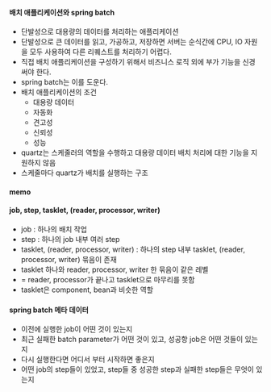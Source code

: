 #### 배치 애플리케이션와 spring batch

- 단발성으로 대용량의 데이터를 처리하는 애플리케이션
- 단발성으로 큰 데이터를 읽고, 가공하고, 저장하면 서버는 순식간에 CPU, IO 자원을 모두 사용하여 다른 리퀘스트를 처리하기 어렵다.
- 직접 배치 애플리케이션을 구성하기 위해서 비즈니스 로직 외에 부가 기능을 신경 써야 한다.
- spring batch는 이를 도운다.
- 배치 애플리케이션의 조건
    - 대용량 데이터
    - 자동화
    - 견고성
    - 신뢰성
    - 성능
- quartz는 스케줄러의 역할을 수행하고 대용량 데이터 배치 처리에 대한 기능을 지원하지 않음
- 스케줄마다 quartz가 배치를 실행하는 구조

#### memo

#### job, step, tasklet, (reader, processor, writer)
- job : 하나의 배치 작업
- step : 하나의 job 내부 여러 step
- tasklet, (reader, processor, writer) : 하나의 step 내부 tasklet, (reader, processor, writer) 묶음이 존재
- tasklet 하나와 reader, processor, writer 한 묶음이 같은 레벨
- = reader, processor가 끝나고 tasklet으로 마무리를 못함
- tasklet은 component, bean과 비슷한 역할

#### spring batch 메타 데이터

- 이전에 실행한 job이 어떤 것이 있는지
- 최근 실패한 batch parameter가 어떤 것이 있고, 성공항 job은 어떤 것들이 있는지
- 다시 실행한다면 어디서 부터 시작하면 좋은지
- 어떤 job의 step들이 있었고, step들 중 성공한 step과 실패한 step들은 무엇이 있는지
